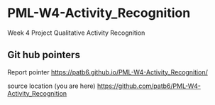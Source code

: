 # PML-W4-Activity_Recognition
 Week 4 Project Qualitative Activity Recognition

 ## Git hub pointers

Report pointer
https://patb6.github.io/PML-W4-Activity_Recognition/

source location (you are here)
https://github.com/patb6/PML-W4-Activity_Recognition

